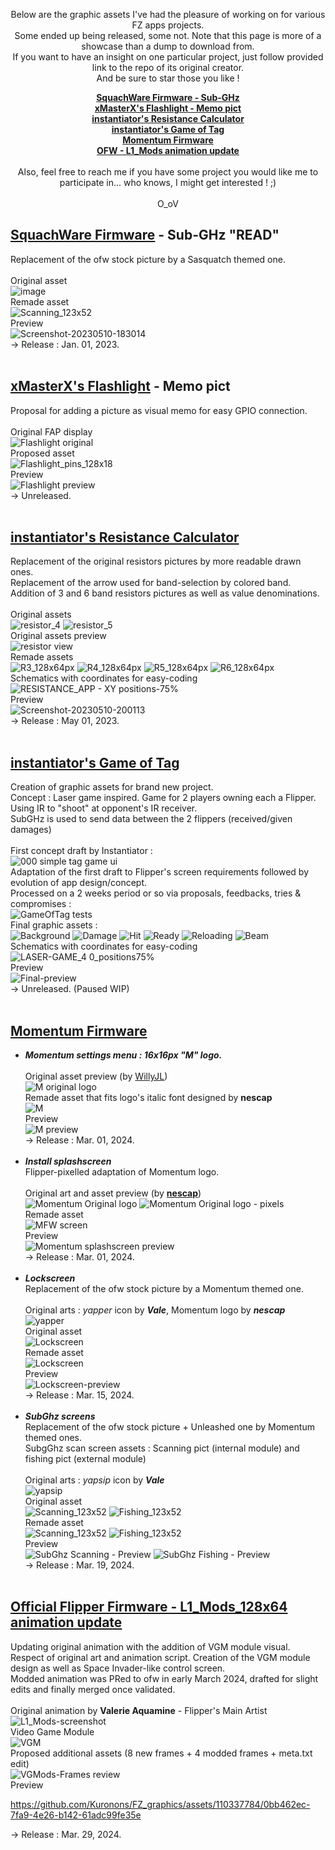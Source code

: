 <p align="center">Below are the graphic assets I've had the pleasure of working on for various FZ apps projects.<BR>
Some ended up being released, some not. Note that this page is more of a showcase than a dump to download from.<BR>
If you want to have an insight on one particular project, just follow provided link to the repo of its original creator.<BR>
And be sure to star those you like !

<b><p align=center>[SquachWare Firmware - Sub-GHz](https://github.com/Kuronons/FZ_graphics/tree/main/FAPs%20%26%20Firmwares%20graphic%20assets#squachware-firmware---sub-ghz-read)<BR>
[xMasterX's Flashlight - Memo pict](https://github.com/Kuronons/FZ_graphics/tree/main/FAPs%20%26%20Firmwares%20graphic%20assets#xmasterxs-flashlight---memo-pict)<BR>
[instantiator's Resistance Calculator](https://github.com/Kuronons/FZ_graphics/tree/main/FAPs%20%26%20Firmwares%20graphic%20assets#instantiators-resistance-calculator)<BR>
[instantiator's Game of Tag](https://github.com/Kuronons/FZ_graphics/tree/main/FAPs%20%26%20Firmwares%20graphic%20assets#instantiators-game-of-tag)<BR>
[Momentum Firmware](https://github.com/Kuronons/FZ_graphics/tree/main/FAPs%20%26%20Firmwares%20graphic%20assets#momentum-firmware)<BR>
[OFW - L1_Mods animation update](https://github.com/Kuronons/FZ_graphics/tree/main/FAPs%20%26%20Firmwares%20graphic%20assets#official-flipper-firmware---l1_mods_128x64-animation-update)<BR><BR></b>
Also, feel free to reach me if you have some project you would like me to participate in... who knows, I might get interested ! ;)<BR><BR>
O_oV</p>
  
## [SquachWare Firmware](https://github.com/skizzophrenic/SquachWare-CFW) - Sub-GHz "READ"<BR>
Replacement of the ofw stock picture by a Sasquatch themed one.<BR><BR>
Original asset<BR>
![image](https://github.com/Kuronons/FZ_graphics/assets/110337784/ee4b96ff-eaba-45fc-ad2e-964c51070a9a)<BR>
Remade asset<BR>
![Scanning_123x52](https://github.com/Kuronons/FZ_graphics/assets/110337784/982b5ea0-810c-42fe-8db2-ec58b8351c4b)<BR>
Preview<BR>
![Screenshot-20230510-183014](https://github.com/Kuronons/FZ_graphics/assets/110337784/cb02537a-4832-41d0-a9a6-a58000b28e82)<BR>
-> Release : Jan. 01, 2023.<BR><BR>

## [xMasterX's Flashlight](https://github.com/xMasterX/flipper-flashlight) - Memo pict<BR>
Proposal for adding a picture as visual memo for easy GPIO connection.<BR><BR>
Original FAP display<BR>
![Flashlight original](https://github.com/Kuronons/FZ_graphics/assets/110337784/9913e269-1f8d-4a5b-a372-0400aa6cfb9e)<BR>
Proposed asset<BR>
![Flashlight_pins_128x18](https://github.com/Kuronons/FZ_graphics/assets/110337784/07f32cc7-eadd-426d-8785-0af5db302dbe)<BR>
Preview<BR>
![Flashlight preview](https://github.com/Kuronons/FZ_graphics/assets/110337784/49289ded-b00d-46c7-b6cc-72e2da61dcc0)<BR>
-> Unreleased.<BR><BR>

## [instantiator's Resistance Calculator](https://github.com/instantiator/flipper-zero-experimental-apps/tree/main/resistors)<BR>
Replacement of the original resistors pictures by more readable drawn ones.<BR>
Replacement of the arrow used for band-selection by colored band.<BR>
Addition of 3 and 6 band resistors pictures as well as value denominations.<BR><BR>
Original assets<BR>
![resistor_4](https://github.com/Kuronons/FZ_graphics/assets/110337784/8052cf3f-c753-42bf-8687-542973e9fd3e) 
![resistor_5](https://github.com/Kuronons/FZ_graphics/assets/110337784/1b61fe2b-7226-4bd9-9e31-83849c886df6)<BR>
Original assets preview<BR>
![resistor view](https://github.com/Kuronons/FZ_graphics/assets/110337784/2bfe5bce-47b3-4ffd-8ebb-4e064d3f0c98)<BR>
Remade assets<BR>
![R3_128x64px](https://github.com/Kuronons/FZ_graphics/assets/110337784/e80591e8-1a1a-44ac-8afa-f5bb7dcdcd1a) 
![R4_128x64px](https://github.com/Kuronons/FZ_graphics/assets/110337784/dcfae450-d4e5-436e-a12b-b6331c9c0731) 
![R5_128x64px](https://github.com/Kuronons/FZ_graphics/assets/110337784/47666ce5-9884-43f9-b034-21f37312bd37) 
![R6_128x64px](https://github.com/Kuronons/FZ_graphics/assets/110337784/295980c7-2515-44ec-a9ce-6d6d3a1201db)<BR>
Schematics with coordinates for easy-coding<BR>
![RESISTANCE_APP - XY positions-75%](https://github.com/Kuronons/FZ_graphics/assets/110337784/faffaa04-107d-44d0-a1d8-61589389317c)<BR>
Preview<BR>
![Screenshot-20230510-200113](https://github.com/Kuronons/FZ_graphics/assets/110337784/6ab6bd26-f414-47c9-93c6-990770529cfe)<BR>
-> Release : May 01, 2023.<BR><BR>

## [instantiator's Game of Tag](https://github.com/instantiator/flipper-zero-experimental-apps/tree/main/tag)<BR>
Creation of graphic assets for brand new project.<BR>
Concept : Laser game inspired. Game for 2 players owning each a Flipper. Using IR to "shoot" at opponent's IR receiver.<BR>
SubGHz is used to send data between the 2 flippers (received/given damages)<BR><BR>
First concept draft by Instantiator :<BR>
![000 simple tag game ui](https://github.com/Kuronons/FZ_graphics/assets/110337784/38afe346-93f5-4ed7-961d-33b4839d89fe)<BR>
Adaptation of the first draft to Flipper's screen requirements followed by evolution of app design/concept.<BR>
Processed on a 2 weeks period or so via proposals, feedbacks, tries & compromises : <BR>
![GameOfTag tests](https://github.com/Kuronons/FZ_graphics/assets/110337784/1d81b9c3-d61d-48f2-9f13-578bc086cc28)<BR>
Final graphic assets :<BR>
![Background](https://github.com/Kuronons/FZ_graphics/assets/110337784/dfedcbaf-a4be-4e16-a865-a5df56560425) 
![Damage](https://github.com/Kuronons/FZ_graphics/assets/110337784/54fc5297-378a-4abe-89bd-224790812f1e) 
![Hit](https://github.com/Kuronons/FZ_graphics/assets/110337784/aacb8136-7716-4d92-8c90-23576400955e) 
![Ready](https://github.com/Kuronons/FZ_graphics/assets/110337784/c4b14311-61a8-4516-84fd-385f886a28aa) 
![Reloading](https://github.com/Kuronons/FZ_graphics/assets/110337784/3a952335-3903-49b7-8378-2a5c5cecf31c) 
![Beam](https://github.com/Kuronons/FZ_graphics/assets/110337784/5fd6f13d-d08b-4503-bb16-52bd320bba9a)<BR>
Schematics with coordinates for easy-coding<BR>
![LASER-GAME_4 0_positions75%](https://github.com/Kuronons/FZ_graphics/assets/110337784/c1bde68d-9edf-4675-99ae-e7c84683401e)<BR>
Preview<BR>
![Final-preview](https://github.com/Kuronons/FZ_graphics/assets/110337784/bb1aa638-4aa2-481c-bafa-cd53d5bacccf)<BR>
-> Unreleased. (Paused WIP)<BR><BR>

## [Momentum Firmware](https://github.com/Next-Flip/Momentum-Firmware)<BR>
- ___Momentum settings menu : 16x16px "M" logo.___<BR><BR>
Original asset preview (by [WillyJL](https://github.com/Willy-JL))<BR>
![M original logo](https://github.com/Kuronons/FZ_graphics/assets/110337784/f3efc85b-0df7-40b9-8c47-4d66b14bc8fe)<BR>
Remade asset that fits logo's italic font designed by <b>nescap</b><BR>
![M](https://github.com/Kuronons/FZ_graphics/assets/110337784/c17f0ec5-d859-48bc-81ef-e3881a2d5403)<BR>
Preview<BR>
![M preview](https://github.com/Kuronons/FZ_graphics/assets/110337784/6b15ce3c-b496-4d6e-a560-0f8e5e3f10ef)<BR>
-> Release : Mar. 01, 2024.<BR><BR>
- ___Install splashscreen___<BR>
Flipper-pixelled adaptation of Momentum logo.<BR><BR>
Original art and asset preview (by <b>[nescap](https://github.com/nescapp)</b>)<BR>
![Momentum Original logo](https://github.com/Kuronons/FZ_graphics/assets/110337784/9e77ff32-72ed-42a0-b23b-9a0283981df6)
![Momentum Original logo - pixels](https://github.com/Kuronons/FZ_graphics/assets/110337784/fc4206f4-c606-4dd7-b123-6c5e0a8bed05)<BR>
Remade asset<BR>
![MFW screen](https://github.com/Kuronons/FZ_graphics/assets/110337784/28113798-5d6d-407d-84a2-c41c33a18048)<BR>
Preview<BR>![Momentum splashscreen preview](https://github.com/Kuronons/FZ_graphics/assets/110337784/ec1607c3-0f56-4023-af73-9cd90bed3230)<BR>
-> Release : Mar. 01, 2024.<BR><BR>
- ___Lockscreen___<BR>
Replacement of the ofw stock picture by a Momentum themed one.<BR><BR>
Original arts : *yapper* icon by ***Vale***, Momentum logo by ***nescap***<BR>
![yapper](https://github.com/Kuronons/FZ_graphics/assets/110337784/9f6b3609-3077-4b4a-8da2-b6cc2596032e)<BR>
Original asset<BR>
![Lockscreen](https://github.com/Kuronons/FZ_graphics/assets/110337784/09f03699-d82a-4504-97e8-2b8b5e76ebd0)<BR>
Remade asset<BR>
![Lockscreen](https://github.com/Kuronons/FZ_graphics/assets/110337784/ce623e52-dd29-4acc-9e81-d1e1861dde84)<BR>
Preview<BR>
![Lockscreen-preview](https://github.com/Kuronons/FZ_graphics/assets/110337784/1227238a-3d9b-4413-99e5-429731ce4841)<BR>
-> Release : Mar. 15, 2024.<BR><BR>
- ___SubGhz screens___<BR>
Replacement of the ofw stock picture + Unleashed one by Momentum themed ones.<BR>
SubgGhz scan screen assets : Scanning pict (internal module) and fishing pict (external module)<BR><BR>
Original arts : *yapsip* icon by ***Vale***<BR>
![yapsip](https://github.com/Kuronons/FZ_graphics/assets/110337784/325d2b75-3b13-4bb2-874e-c9635e49d32c)<BR>
Original asset<BR>
![Scanning_123x52](https://github.com/Kuronons/FZ_graphics/assets/110337784/ee86747f-1231-42dc-a6ff-935ee97b639a)
![Fishing_123x52](https://github.com/Kuronons/FZ_graphics/assets/110337784/f69b1230-d53e-4df8-a0ac-6c80eb1ba0c2)<BR>
Remade asset<BR>
![Scanning_123x52](https://github.com/Kuronons/FZ_graphics/assets/110337784/80a62e0a-4d55-4c9e-9398-6ef9edf5fdeb)
![Fishing_123x52](https://github.com/Kuronons/FZ_graphics/assets/110337784/839b5172-a310-433c-b85f-013ca788fd33)<BR>
Preview<BR>
![SubGhz Scanning - Preview](https://github.com/Kuronons/FZ_graphics/assets/110337784/b8413e82-3b1f-4f21-8439-7f8cb50bf962)
![SubGhz Fishing - Preview](https://github.com/Kuronons/FZ_graphics/assets/110337784/dcb3b53a-7c6d-412d-a1c3-2ed9ae9af798)<BR>
-> Release : Mar. 19, 2024.<BR><BR>

## [Official Flipper Firmware - L1_Mods_128x64 animation update](https://github.com/flipperdevices/flipperzero-firmware/tree/dev/assets/dolphin/external/L1_Mods_128x64)<BR>
Updating original animation with the addition of VGM module visual.<BR>
Respect of original art and animation script. Creation of the VGM module design as well as Space Invader-like control screen.<BR>
Modded animation was PRed to ofw in early March 2024, drafted for slight edits and finally merged once validated.<BR><BR>
Original animation by **Valerie Aquamine** - Flipper's Main Artist<BR>
![L1_Mods-screenshot](https://github.com/Kuronons/FZ_graphics/assets/110337784/b934b515-07d9-479e-a3a1-2c6d66ab4418)<BR>
Video Game Module<BR>
![VGM](https://github.com/Kuronons/FZ_graphics/assets/110337784/d8360a8e-e542-40c1-8926-8f2b11f658fa)<BR>
Proposed additional assets (8 new frames + 4 modded frames + meta.txt edit)<BR>
![VGMods-Frames review](https://github.com/Kuronons/FZ_graphics/assets/110337784/9e39e832-c6b9-4e41-b72a-fbefd4cfd8b6)<BR>
Preview

https://github.com/Kuronons/FZ_graphics/assets/110337784/0bb462ec-7fa9-4e26-b142-61adc99fe35e

-> Release : Mar. 29, 2024.<BR><BR>
